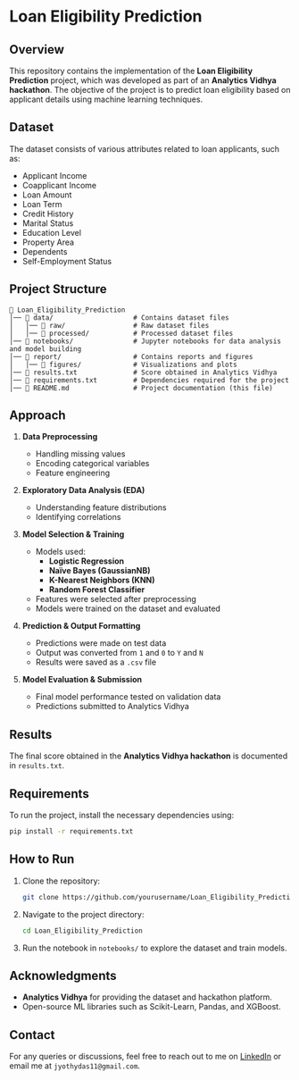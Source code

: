# Loan Eligibility Prediction

## Overview
This repository contains the implementation of the **Loan Eligibility Prediction** project, which was developed as part of an **Analytics Vidhya hackathon**. The objective of the project is to predict loan eligibility based on applicant details using machine learning techniques.

## Dataset
The dataset consists of various attributes related to loan applicants, such as:
- Applicant Income
- Coapplicant Income
- Loan Amount
- Loan Term
- Credit History
- Marital Status
- Education Level
- Property Area
- Dependents
- Self-Employment Status

## Project Structure
```
📂 Loan_Eligibility_Prediction
│── 📂 data/                    # Contains dataset files
│   │── 📂 raw/                 # Raw dataset files
│   │── 📂 processed/           # Processed dataset files
│── 📂 notebooks/               # Jupyter notebooks for data analysis and model building
│── 📂 report/                  # Contains reports and figures
│   │── 📂 figures/             # Visualizations and plots
│── 📄 results.txt              # Score obtained in Analytics Vidhya
│── 📄 requirements.txt         # Dependencies required for the project
│── 📄 README.md                # Project documentation (this file)
```

## Approach
1. **Data Preprocessing**
   - Handling missing values
   - Encoding categorical variables
   - Feature engineering
   
2. **Exploratory Data Analysis (EDA)**
   - Understanding feature distributions
   - Identifying correlations
   
3. **Model Selection & Training**
   - Models used:
     - **Logistic Regression**
     - **Naïve Bayes (GaussianNB)**
     - **K-Nearest Neighbors (KNN)**
     - **Random Forest Classifier**
   - Features were selected after preprocessing
   - Models were trained on the dataset and evaluated
   
4. **Prediction & Output Formatting**
   - Predictions were made on test data
   - Output was converted from `1` and `0` to `Y` and `N`
   - Results were saved as a `.csv` file
   
5. **Model Evaluation & Submission**
   - Final model performance tested on validation data
   - Predictions submitted to Analytics Vidhya

## Results
The final score obtained in the **Analytics Vidhya hackathon** is documented in `results.txt`.

## Requirements
To run the project, install the necessary dependencies using:
```bash
pip install -r requirements.txt
```

## How to Run
1. Clone the repository:
   ```bash
   git clone https://github.com/yourusername/Loan_Eligibility_Prediction.git
   ```
2. Navigate to the project directory:
   ```bash
   cd Loan_Eligibility_Prediction
   ```
3. Run the notebook in `notebooks/` to explore the dataset and train models.

## Acknowledgments
- **Analytics Vidhya** for providing the dataset and hackathon platform.
- Open-source ML libraries such as Scikit-Learn, Pandas, and XGBoost.

## Contact
For any queries or discussions, feel free to reach out to me on [LinkedIn](https://www.linkedin.com/in/Jyothy-Das) or email me at `jyothydas11@gmail.com`.

